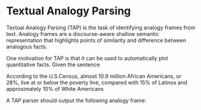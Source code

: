 # Textual Analogy Parsing


Textual Analogy Parsing (TAP) is the task of identifying analogy frames from text. Analogy frames are a discourse-aware shallow semantic representation that highlights points of similarity and difference between analogous facts. 

One motivation for TAP is that it can be used to automatically plot quantitative facts. Given the sentence 

 According to the U.S.Census, almost 10.9 million African Americans, or 28%, live at or below the poverty line, compared with 15% of Latinos and approximately 10% of White Americans
 
A TAP parser should output the following analogy frame:
        

